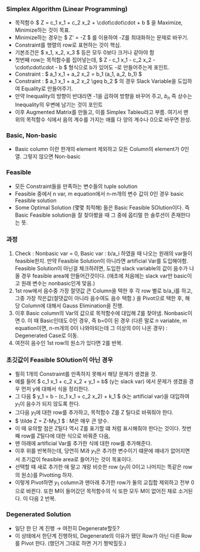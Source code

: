 
### Simplex Algorithm (Linear Programming)

- 목적함수 $ Z = c_1 x_1 + c_2 x_2 + \cdot\cdot\cdot + b $ 을 Maximize, Minimize하는 것이 목표.
- Minimize하는 경우는 $ Z' = -Z $ 를 이용하여 -Z를 최대화하는 문제로 바꾸기.
- Constraint를 행렬의 row로 표현하는 것이 핵심.
- 기본조건은 $ x_1, x_2, x_3 $ 등은 모두 0보다 크거나 같아야 함
- 첫번째 row는 목적함수를 집어넣는데, $ Z - c_1 x_1 - c_2 x_2 - \cdot\cdot\cdot - b $ 형식으로 b가 있어도 -로 만들어주는게 포인트.
- Constraint : $ a_1 x_1 + a_2 x_2 = b_1 (a_1, a_2,  b_1) $
- Constraint : $ a_1 x_1 + a_2 x_2 \geq b_2 $ 의 경우 Slack Variable을 도입하여 Equality로 만들어주기.
- 만약 Inequality의 방향이 반대라면 -1을 곱하여 방향을 바꾸어 주고, $b_n$ 즉 상수는 Inequality의 우변에 남기는 것이 포인트
- 이후 Augmented Matrix를 만들고, 이를 Simplex Tableu라고 부름. 여기서 맨 위의 목적함수 식에서 음의 계수를 가지는 애를 다 양의 계수나 0으로 바꾸면 완성.

### Basic, Non-basic

- Basic column 이란 한개의 element 제외하고 모든 Column의 element가 0인 열. 그렇지 않으면 Non-basic

### Feasible

- 모든 Constraint들을 만족하는 변수들의 tuple solution
- Feasible 중에서 n var, m equation에서 n-m개의 변수 값이 0인 경우 basic Feasible solution
- Some Optimal Solution (몇몇 최적해) 들은 Basic Feasible SOlution이다. 즉 Basic Feasible solution을 잘 찾아봤을 때 그 중에 옵티멀 한 솔루션이 존재한다는 뜻.

### 과정

1. Check : Nonbasic var = 0, Basic var : b/a_i 하였을 때 나오는 원래의 var들이 feasible한지. 만약 Feasible Solution이 아니라면 artificial Var를 도입해야함. Feasible Solution이 아닌걸 체크하려면, 도입한 slack variable의 값이 음수가 나올 경우 feasible area에 안들어간것이다. (애초에 처음에는 slack var만 basic이고 원래 변수는 nonbasic인게 맞음.)
2. 1st row에서 음수중 가장 절댓값 큰 Column을 택한 후 각 row 별로 b/a_i를 하고, 그중 가장 작은값(절댓값이 아니라 음수여도 음수 택함.) 을 Pivot으로 택한 후, 해당 Column에 대해서 Gauss Elimination을 진행.
3. 이후 Basic column의 Var의 값으로 목적함수에 대입해 Z를 찾아냄. Nonbasic이면 0. 이 때 Basic인데도 0인 경우, 즉 b=0이 된 경우 (다른 말로 n variable, m equation이면, n-m개의 0이 나와야되는데 그 이상의 0이 나온 경우) : Degenerated Case로 이동.
4. 여전히 음수인 1st row의 원소가 있다면 2를 반복.

### 초깃값이 Feasible SOlution이 아닌 경우

- 필히 1개의 Constraint를 만족하지 못해서 해당 문제가 생겼을 것.
- 예를 들어 $ c_1 x_1 + c_2 x_2 + y_1 = b$  (y는 slack var) 에서 문제가 생겼을 경우 먼저 y에 대해서 식을 정리한다.
- 그 다음 $ y_1 = b - (c_1 x_1 + c_2 x_2) + k_1 $ (k는 artificial var)을 대입하여 $y_1$이 음수가 되지 않도록 한다.
- 그다음 $y_1$에 대한 row를 추가하고, 목적함수 Z를 Z 틸다로 바꿔줘야 한다.
- $ \tilde Z = Z-My_1 $ : M은 매우 큰 양수.
- 이 때 유의할 점은 Z틸다 역시 Z를 표기할 떄 처럼 표시해줘야 한다는 것이다. 첫번째 row를 Z틸다에 대한 식으로 바꿔준 다음,
- 맨 아래에 artificial Var를 추가한 식에 대한 row를 추가해준다.
- 이후 위를 반복하는데, 당연히 M과 $y_1$은 추가한 변수이기 떄문에 얘네가 없어지면서 초기값이 feasible area로 들어가는 것이 목표이다.
- 선택할 때 새로 추가한 애 말고 걔랑 비슷한 row ($y_1$이 0이고 나머지는 똑같은 row의 원소)를 Pivotting 하자.
- 이렇게 Pivot하면 $y_1$ column과 맨아래 추가한 row가 둘의 교집합 제외하고 전부 0으로 바뀐다. 또한 M이 들어갔던 목적함수의 식 또한 모두 M이 없어진 채로 소거된다. 이 다음 2 반복.

### Degenerated Solution

- 일단 한 단 계 진행 → 여전히 Degenerate할듯?
- 이 상태에서 한단계 진행하되, Degenerate의 이유가 됐던 Row가 아닌 다른 Row를 Pivot 한다. (했던거 그대로 하면 거기 짱박힐듯.)
<script>
  window.MathJax = {
    tex: {
      macros: {
        R: "\\\\mathbb{R}",
        N: "\\\\mathbb{N}",
        Z: "\\\\mathbb{Z}",
        Q: "\\\\mathbb{Q}",
        C: "\\\\mathbb{C}",
        proj: "\\\\operatorname{proj}",
        rank: "\\\\operatorname{rank}",
        im: "\\\\operatorname{im}",
        dom: "\\\\operatorname{dom}",
        codom: "\\\\operatorname{codom}",
        argmax: "\\\\operatorname*{arg\\,max}",
        argmin: "\\\\operatorname*{arg\\,min}",
        "\\{": "\\\\lbrace",
        "\\}": "\\\\rbrace",
        sub: "\\\\subset",
        sup: "\\\\supset",
        sube: "\\\\subseteq",
        supe: "\\\\supseteq"
      },
      tags: "ams",
      strict: false, 
      inlineMath: [["$", "$"], ["\\\\(", "\\\\)"]],
      displayMath: [["$$", "$$"], ["\\\\[", "\\\\]"]]
    },
    options: {
      skipHtmlTags: ["script", "noscript", "style", "textarea", "pre"]
    }
  };
</script>
<script async src="https://cdn.jsdelivr.net/npm/mathjax@3/es5/tex-mml-chtml.js"></script>

